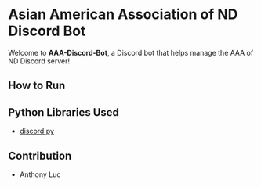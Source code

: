 # Asian American Association of ND Discord Bot #

Welcome to **AAA-Discord-Bot**, a Discord bot that helps manage the AAA of ND Discord server!

## How to Run ##

## Python Libraries Used ##
* [discord.py](https://pypi.org/project/discord.py/)

## Contribution ##
* Anthony Luc
